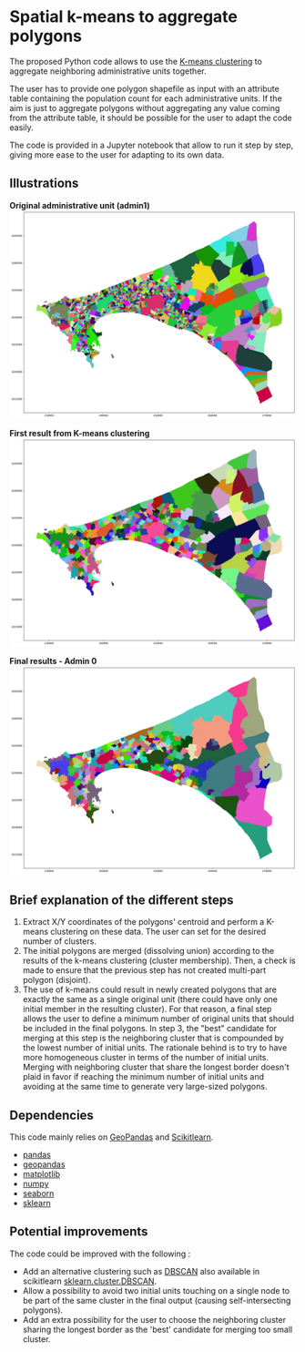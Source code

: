 # Spatial k-means to aggregate polygons

The proposed Python code allows to use the [K-means clustering](https://en.wikipedia.org/wiki/K-means_clustering) to aggregate neighboring administrative units together. 

The user has to provide one polygon shapefile as input with an attribute table containing the population count for each administrative units. If the aim is just to aggregate polygons without aggregating any value coming from the attribute table, it should be possible for the user to adapt the code easily.

The code is provided in a Jupyter notebook that allow to run it step by step, giving more ease to the user for adapting to its own data.

## Illustrations
**Original administrative unit (admin1)**
![ ](Illustrations/original_admin1.png)

**First result from K-means clustering**
![ ](Illustrations/admin0_initial_kmeans_results.png)

**Final results - Admin 0**
![ ](Illustrations/newly_created_admin0.png)

## Brief explanation of the different steps
1. Extract X/Y coordinates of the polygons' centroid  and perform a K-means clustering on these data. The user can set for the desired number of clusters.
2. The initial polygons are merged (dissolving union) according to the results of the k-means clustering (cluster membership). Then, a check is made to ensure that the previous step has not created multi-part polygon (disjoint).
3. The use of k-means could result in newly created polygons that are exactly the same as a single original unit (there could have only one initial member in the resulting cluster). For that reason, a final step allows the user to define a minimum number of original units that should be included in the final polygons. 
In step 3, the "best" candidate for merging at this step is the neighboring cluster that is compounded by the lowest number of initial units. The rationale behind is to try to have more homogeneous cluster in terms of the number of initial units. Merging with neighboring cluster that share the longest border doesn't plaid in favor if reaching the minimum number of initial units and avoiding at the same time to generate very large-sized polygons.

## Dependencies
This code mainly relies on [GeoPandas](http://geopandas.org/) and [Scikitlearn](http://scikit-learn.org/stable/modules/generated/sklearn.cluster.KMeans.html).

- [pandas](https://pandas.pydata.org/)
- [geopandas](http://geopandas.org/)
- [matplotlib](https://matplotlib.org/)
- [numpy](http://www.numpy.org/)
- [seaborn](https://seaborn.pydata.org/)
- [sklearn](http://scikit-learn.org/)

## Potential improvements
The code could be improved with the following :

- Add an alternative clustering such as [DBSCAN](https://en.wikipedia.org/wiki/DBSCAN) also available in scikitlearn [sklearn.cluster.DBSCAN](http://scikit-learn.org/stable/modules/generated/sklearn.cluster.DBSCAN.html). 
 - Allow a possibility to avoid two initial units touching on a single node to be part of the same cluster in the final output (causing self-intersecting polygons). 
  - Add an extra possibility for the user to choose the neighboring cluster sharing the longest border as the 'best' candidate for merging too small cluster. 